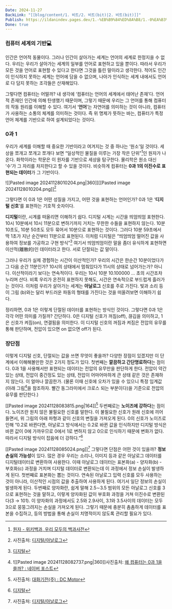 ```yaml
---
Date: 2024-11-27
BackLink: "[[blog/content/1. 비트/2. 비트(bit)|2. 비트(bit)]]"
Publish: https://ildanindev.pages.dev/1.-%EB%B9%84%ED%8A%B8/1.-0%EA%B3%BC-1
Done: true
---
```



### 컴퓨터 세계의 기반💻
인간은 언어적 동물이다. 그러나 인간이 살아가는 세계는 언어의 세계로 한정지을 수 없다. 우리는 우리가 살아가는 세계의 일부를 언어로 표현하고 있을 뿐이다. 따라서 우리가 모든 것을 언어로 표현할 수 있다고 한다면 그것을 틀린 말이라고 생각한다. 적어도 인간이 인식하지 못하는 세계는 언어에 담을 수 없으며, 나아가 인식하는 세계 내에서도 언어로 다 담지 못하는 조각들은 산재해있다.

그렇다면 컴퓨터는 어떨까? 내 생각에 ‘컴퓨터는 언어의 세계에서 태어난 존재’다. 언어적 존재인 인간에 의해 탄생했기 때문이며, 그렇기 때문에 우리는 그 언어를 통해 컴퓨터의 작동 원리를 이해할 수 있다. 여기서 ‘**언어**’는 자연어를 의미하는 것이 아니라, 컴퓨터가 사용하는 소통의 체계를 의미하는 것이다. 즉 위 명제가 뜻하는 바는, 컴퓨터가 특정 언어 체계를 기반으로 하여 설계되었다는 것이다.
### 0과 1
우리가 세계를 이해할 때 중요한 기반이라고 여겨지는 것 중 하나는 ‘원소’일 것이다. 세상을 쪼개고 쪼개고 쪼개다 보면 “일상적인 물질을 이루는 가장 작은 단위”[^1]인 원자가 나온다. 화학이라는 학문은 이 원자를 기반으로 세상을 탐구한다. 물리학은 원소 대신 ‘수’가 그 자리를 차지한다고 할 수 있을 것이다. 비슷하게 컴퓨터는 **0과 1의 이진수로 표현되는 데이터**가 그 기반이다.

![[Pasted image 20241128010204.png|360]][[Pasted image 20241128010204.png]][^2]

그렇다면 이 0과 1은 어떤 성질을 가지고, 어떤 것을 표현하는 언어인가? 0과 1은 ‘**디지털 신호**’를 표현하는 기호적 숫자이다.

**디지털**이란, 시계를 떠올리면 이해하기 쉽다. 디지털 시계는 시간을 띄엄띄엄 표현한다. 10시 10분에서 10시 11분으로 변하기까지 거치는 무한한 수들을 표현하지 않는다. 10분 10초도, 10분 50초도 모두 묶어서 10분으로 표현하는 것이다. 그러다 10분 59초에서 딱 1초가 지난 순간부터 11분으로 표현된다. 이처럼 디지털은 “띄엄띄엄 떨어진 값을 사용하여 정보를 가공하고 구현 방식”[^3] 여기서 띄엄띄엄이란 말을 좀더 유식하게 표현하면 이산적(離散的)인 데이터라고 한다. 서로 단절되는 값 말이다.

그러나 우리가 실제 경험하는 시간이 이산적인가? 우리의 시간은 한순간 10분이었다가 그 다음 순간 11분인가? 10시의 상태에서 멈춰있다가 11시의 상태로 넘어가는가? 아니다. 이산적이라기 보다는 연속적이다. 우리는 10시 10분 10.100000 … 초의 시간조차 누리며 산다. 비록 우리가 온전히 표현하지 못해도, 시간은 연속적으로 부드럽게 흘러가는 것이다. 이처럼 우리가 살아가는 세계는 **아날로그** 신호를 주로 가진다. 빛과 소리 등이 그림 (b)와는 달리 부드러운 파동의 형태를 가진다는 것을 떠올려보면 이해하기 쉽다. 

정리하면, 0과 1은 이렇게 단절된 데이터를 표현하는 방식인 것이다. 그렇다면 0과 1은 각각 어떤 의미를 가질까? 간단하다. 0은 디지털 신호가 꺼짐(off), 끊김을 의미하고, 1은 신호가 켜짐(on), 연결됨을 의미한다. 이 디지털 신호의 꺼짐과 켜짐은 전압의 유무를 통해 판단하며, 전압이 있으면 on 없으면 off가 된다.


### 장단점
이렇게 디지털 신호, 단절되는 값을 쓰면 무엇이 좋을까? 다양한 장점이 있겠지만 이 단계에서 이해해볼만한 것은 2가지 정도가 있다. 첫번째는 **깔끔하고 간단명료하다**는 점이다. 0과 1을 사용해서만 표현되는 데이터는 전압의 유무만을 판단하게 한다. 전압이 약간 있는 상태, 전압이 중간정도 있는 상태, 전압이 어마어마하게 큰 상태 같은 것은 존재하지 않는다. 이 얼마나 깔끔한가.
(물론 이때 신호에 오차가 있을 수 있으니 특정 임계값(아래 그림[^4]을 참조하자. 빨간 동그라미에서 크로스 되는 부분이다)을 기준으로 전압의 유무를 판단한다.)

[[Pasted image 20241128083815.png|164]][^5]
두번째로는 **노이즈에 강하다**는 점이다. 노이즈란 원치 않은 불필요한 신호를 말한다. 이 불필요한 신호가 원래 신호에 끼어들면서, 위 그림의 아래 파형과 같이 신호의 변질을 가져오게 된다. 0의 신호가 노이즈로 인해 “0.2로 바뀐다면, 아날로그 방식에서는 0.2로 바뀐 값을 인식하지만 디지털 방식은 바뀐 값이 0에 가까우므로 0에서 1로 변하지 않고 0으로 인식하기 때문에 변화가 없다. 따라서 디지털 방식이 잡음에 더 강하다.”[^6]

[[Pasted image 20241128085024.png]][^7]
그렇다면 단점은 어떤 것이 있을까? **정보 손실의 가능성**이 있다. 많은 경우 우리는 소리나, 이미지 등과 같은 아날로그 데이터를 디지털데이터로 변환하여 사용한다. 이때 아날로그 데이터는 표본화(a) - 양자화(b) - 부호화(c) 과정을 거치며 디지털 데이터로 변환되는데 이 과정에서 정보 손실이 발생하게 된다.
첫번째로 표본화는 뽑는 것이다. 연속된 아날로그 입력 신호를 모두 사용하는 것이 아니라, 이산적인 시점의 값을 추출하여 사용하게 된다. 여기서 일단 정보의 손실이 발생하게 된다. 두번째로 양자화란, 쉽게 말해 2.5∼3.5 범위의 모든 아날로그 신호를 3으로 표현하는 것을 말하고, 이렇게 양자화된 값이 부호화 과정을 거쳐 이진수로 변환된다(3 → 101). 이 양자화의 과정에서도 2.5와 2.9사이, 3.1와 3.5사이의 데이터는 모두 3으로 뭉뚱그려지는 손실을 가져오게 된다. 그렇기 때문에 충분히 촘촘하게 데이터를 표본을 수집하고, 등의 방법을 통해 손실이 치명적이지 않도록 관리할 필요가 있다.







[^1]: [원자 - 위키백과, 우리 모두의 백과사전](https://ko.wikipedia.org/wiki/%EC%9B%90%EC%9E%90)
[^2]: 사진출처: [디지털/아날로그](https://velog.io/@solfe/%EB%94%94%EC%A7%80%ED%84%B8%EC%95%84%EB%82%A0%EB%A1%9C%EA%B7%B8)
[^3]: [디지털](https://terms.naver.com/entry.naver?docId=5741412&cid=60217&categoryId=60217)
[^4]:  ![[Pasted image 20241128082737.png|360]]사진출처: [왜 컴퓨터는 0과 1을 쓸까? : 네이버 포스트](https://post.naver.com/viewer/postView.nhn?volumeNo=31260649&memberNo=50314517)
[^5]: 사진출처: [대화기전(주) : DC Motor](https://daehwagm.com/new3/sub_4/4_3_1.php?cate=0001_0007_0027_&what=3)
[^6]: [디지털](https://terms.naver.com/entry.naver?docId=5741412&cid=60217&categoryId=60217)
[^7]: 사진출처: [디지털/아날로그](https://velog.io/@solfe/%EB%94%94%EC%A7%80%ED%84%B8%EC%95%84%EB%82%A0%EB%A1%9C%EA%B7%B8)